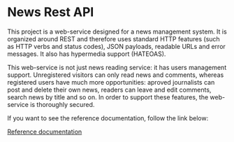 # News Rest API

This project is a web-service designed for a news management system.
It is organized around REST and therefore uses standard HTTP features (such as HTTP verbs and status codes), JSON payloads, readable URLs and error messages.
It also has hypermedia support (HATEOAS).

This web-service is not just news reading service: it has users management support. Unregistered visitors can only read news and comments, whereas registered users have much more opportunities: aproved journalists can post and delete their own news, readers can leave and edit comments, search news by title and so on. 
In order to support these features, the web-service is thoroughly secured. 

If you want to see the reference documentation, follow the link below:

[Reference documentation](https://akizmostr.github.io/NewsRestApi/)
